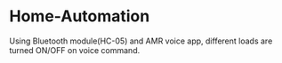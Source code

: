 # Home-Automation
Using Bluetooth module(HC-05) and AMR voice app, different loads are turned ON/OFF on voice command.

